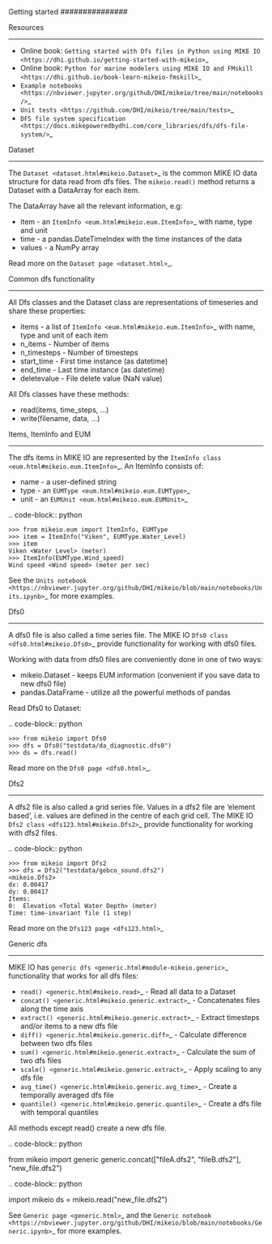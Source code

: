 Getting started
###############

Resources
*********

* Online book: `Getting started with Dfs files in Python using MIKE IO <https://dhi.github.io/getting-started-with-mikeio>`_
* Online book: `Python for marine modelers using MIKE IO and FMskill <https://dhi.github.io/book-learn-mikeio-fmskill>`_
* `Example notebooks <https://nbviewer.jupyter.org/github/DHI/mikeio/tree/main/notebooks/>`_
* `Unit tests <https://github.com/DHI/mikeio/tree/main/tests>`_
* `DFS file system specification <https://docs.mikepoweredbydhi.com/core_libraries/dfs/dfs-file-system/>`_


Dataset
*******
The `Dataset <dataset.html#mikeio.Dataset>`_ is the common MIKE IO data structure for data read from dfs files. 
The  `mikeio.read()` method returns a Dataset with a DataArray for each item.

The DataArray have all the relevant information, e.g:

* item - an `ItemInfo <eum.html#mikeio.eum.ItemInfo>`_ with name, type and unit
* time - a pandas.DateTimeIndex with the time instances of the data
* values - a NumPy array

Read more on the `Dataset page <dataset.html>`_.


Common dfs functionality
************************
All Dfs classes and the Dataset class are representations of timeseries and 
share these properties: 

* items - a list of `ItemInfo <eum.html#mikeio.eum.ItemInfo>`_ with name, type and unit of each item
* n_items - Number of items
* n_timesteps - Number of timesteps
* start_time - First time instance (as datetime)
* end_time - Last time instance (as datetime)
* deletevalue - File delete value (NaN value)

All Dfs classes have these methods:

* read(items, time_steps, ...)
* write(filename, data, ...)


Items, ItemInfo and EUM
***********************
The dfs items in MIKE IO are represented by the `ItemInfo class <eum.html#mikeio.eum.ItemInfo>`_. 
An ItemInfo consists of:

* name - a user-defined string 
* type - an `EUMType <eum.html#mikeio.eum.EUMType>`_ 
* unit - an `EUMUnit <eum.html#mikeio.eum.EUMUnit>`_

.. code-block:: python

    >>> from mikeio.eum import ItemInfo, EUMType
    >>> item = ItemInfo("Viken", EUMType.Water_Level)
    >>> item
    Viken <Water Level> (meter)
    >>> ItemInfo(EUMType.Wind_speed)
    Wind speed <Wind speed> (meter per sec)

See the `Units notebook <https://nbviewer.jupyter.org/github/DHI/mikeio/blob/main/notebooks/Units.ipynb>`_ for more examples.


Dfs0
****
A dfs0 file is also called a time series file. The MIKE IO `Dfs0 class <dfs0.html#mikeio.Dfs0>`_ provide functionality for working with dfs0 files.  

Working with data from dfs0 files are conveniently done in one of two ways:

* mikeio.Dataset - keeps EUM information (convenient if you save data to new dfs0 file)
* pandas.DataFrame - utilize all the powerful methods of pandas


Read Dfs0 to Dataset:

.. code-block:: python

    >>> from mikeio import Dfs0
    >>> dfs = Dfs0("testdata/da_diagnostic.dfs0")
    >>> ds = dfs.read()   

Read more on the `Dfs0 page <dfs0.html>`_.



Dfs2
****
A dfs2 file is also called a grid series file. Values in a dfs2 file are ‘element based’, i.e. values are defined in the centre of each grid cell. 
The MIKE IO `Dfs2 class <dfs123.html#mikeio.Dfs2>`_ provide functionality for working with dfs2 files.  

.. code-block:: python

    >>> from mikeio import Dfs2
    >>> dfs = Dfs2("testdata/gebco_sound.dfs2")
    <mikeio.Dfs2>
    dx: 0.00417
    dy: 0.00417
    Items:
    0:  Elevation <Total Water Depth> (meter)
    Time: time-invariant file (1 step)   

Read more on the `Dfs123 page <dfs123.html>`_


Generic dfs
***********
MIKE IO has `generic dfs <generic.html#module-mikeio.generic>`_ functionality that works for all dfs files: 

* `read() <generic.html#mikeio.read>`_ - Read all data to a Dataset
* `concat() <generic.html#mikeio.generic.extract>`_ - Concatenates files along the time axis
* `extract() <generic.html#mikeio.generic.extract>`_ - Extract timesteps and/or items to a new dfs file
* `diff() <generic.html#mikeio.generic.diff>`_ - Calculate difference between two dfs files
* `sum() <generic.html#mikeio.generic.extract>`_ - Calculate the sum of two dfs files
* `scale() <generic.html#mikeio.generic.extract>`_ - Apply scaling to any dfs file
* `avg_time() <generic.html#mikeio.generic.avg_time>`_ - Create a temporally averaged dfs file
* `quantile() <generic.html#mikeio.generic.quantile>`_ - Create a dfs file with temporal quantiles

All methods except read() create a new dfs file.

.. code-block:: python

   from mikeio import generic
   generic.concat(["fileA.dfs2", "fileB.dfs2"], "new_file.dfs2")

.. code-block:: python

   import mikeio 
   ds = mikeio.read("new_file.dfs2")

See `Generic page <generic.html>`_ and the `Generic notebook <https://nbviewer.jupyter.org/github/DHI/mikeio/blob/main/notebooks/Generic.ipynb>`_ for more examples.
